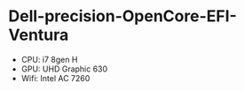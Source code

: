 # Dell-precision-OpenCore-EFI-Ventura

- CPU: i7 8gen H
- GPU: UHD Graphic 630
- Wifi: Intel AC 7260
